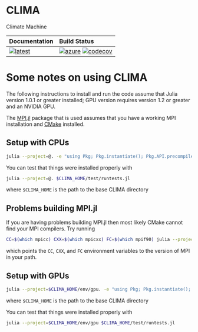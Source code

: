 # CLIMA
Climate Machine

| **Documentation**                             | **Build Status**                                                        |
|:--------------------------------------------- |:------------------------------------------------------------------------|
| [![latest][docs-latest-img]][docs-latest-url] | [![azure][azure-img]][azure-url] [![codecov][codecov-img]][codecov-url] |

[docs-latest-img]: https://img.shields.io/badge/docs-latest-blue.svg
[docs-latest-url]: https://climate-machine.github.io/CLIMA/latest/

[azure-img]: https://dev.azure.com/spjbyrne/CLIMA/_apis/build/status/CLIMA?branchName=master
[azure-url]: https://dev.azure.com/spjbyrne/CLIMA/_build/latest?definitionId=1&branchName=master

[codecov-img]: https://codecov.io/gh/climate-machine/CLIMA/branch/master/graph/badge.svg
[codecov-url]: https://codecov.io/gh/climate-machine/CLIMA

# Some notes on using CLIMA

The following instructions to install and run the code assume that Julia
version 1.0.1 or greater installed; GPU version requires version 1.2 or greater
and an NVIDIA GPU.

The [MPI.jl][0] package that is used assumes that you have a working MPI
installation and [CMake][1] installed.

## Setup with CPUs

```bash
julia --project=@. -e "using Pkg; Pkg.instantiate(); Pkg.API.precompile()"
```
You can test that things were installed properly with
```bash
julia --project=@. $CLIMA_HOME/test/runtests.jl
```
where `$CLIMA_HOME` is the path to the base CLIMA directory

## Problems building MPI.jl

If you are having problems building MPI.jl then most likely CMake cannot find
your MPI compilers.  Try running

```bash
CC=$(which mpicc) CXX=$(which mpicxx) FC=$(which mpif90) julia --project=@. -e "using Pkg; Pkg.build(\"MPI\")"
```

which points the `CC`, `CXX`, and `FC` environment variables to the version of
MPI in your path.

## Setup with GPUs

```bash
julia --project=$CLIMA_HOME/env/gpu. -e "using Pkg; Pkg.instantiate(); Pkg.API.precompile()"
```
where `$CLIMA_HOME` is the path to the base CLIMA directory

You can test that things were installed properly with
```bash
julia --project=$CLIMA_HOME/env/gpu $CLIMA_HOME/test/runtests.jl
```

[0]: https://github.com/JuliaParallel/MPI.jl
[1]: https://cmake.org
